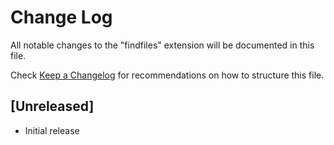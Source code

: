 # Change Log

All notable changes to the "findfiles" extension will be documented in this file.

Check [Keep a Changelog](http://keepachangelog.com/) for recommendations on how to structure this file.

## [Unreleased]

- Initial release